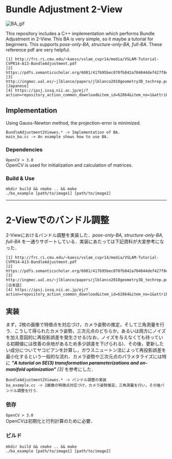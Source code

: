 # Bundle Adjustment 2-View

![BA_gif](https://github.com/cashiwamochi/SimpleBundleAdjustment/blob/master/gif/ba_with_text.gif "FULL-BA")


This repository includes a C++ implementation which performs Bundle Adjustment in 2-View. This BA is very simple, so it maybe a tutorial for beginners. This supports *pose-only-BA, structure-only-BA, full-BA*.
These reference pdf are very helpful.

```
[1] http://frc.ri.cmu.edu/~kaess/vslam_cvpr14/media/VSLAM-Tutorial-CVPR14-A13-BundleAdjustment.pdf   
[2] https://pdfs.semanticscholar.org/6081/417b95bec070fb842a704044def427f8ef69.pdf   
[3] http://ingmec.ual.es/~jlblanco/papers/jlblanco2010geometry3D_techrep.pdf   
[Japanese]
[4] https://ipsj.ixsq.nii.ac.jp/ej/?action=repository_action_common_download&item_id=62864&item_no=1&attribute_id=1&file_no=1
```

## Implementation
Using Gauss-Newton method, the projection-error is minimized.

```
BundleAdjustment2Viewes.* -> Implementation of BA.
main_ba.cc -> An example shows how to use BA.
```

### Dependencies

```OpenCV > 3.0```   
OpenCV is used for initialization and calculation of matrices.


### Build & Use
```
mkdir build && cmake .. && make
./ba_example [path/to/image1] [path/to/image2]
```

------
# 2-Viewでのバンドル調整

2-Viewにおけるバンドル調整を実装した．*pose-only-BA, structure-only-BA, full-BA* を一通りサポートしている．実装にあたっては下記資料が大変参考になった．

```
[1] http://frc.ri.cmu.edu/~kaess/vslam_cvpr14/media/VSLAM-Tutorial-CVPR14-A13-BundleAdjustment.pdf   
[2] https://pdfs.semanticscholar.org/6081/417b95bec070fb842a704044def427f8ef69.pdf   
[3] http://ingmec.ual.es/~jlblanco/papers/jlblanco2010geometry3D_techrep.pdf   
[日本語]
[4] https://ipsj.ixsq.nii.ac.jp/ej/?action=repository_action_common_download&item_id=62864&item_no=1&attribute_id=1&file_no=1
```

## 実装
まず，2枚の画像で特徴点を対応づけ，カメラ姿勢の推定，そして三角測量を行う．こうして得られたカメラ姿勢，三次元点のどちらか，あるいは両方にノイズを加え意図的に再投影誤差を発生させる(なお，ノイズを与えなくても持っている初期値には改善の余地があるため多少誤差を下げられる)．その後，更新したい成分についてヤコビアンを計算し，ガウスニュートン法によって再投影誤差を最小化するという一般的な流れ．カメラ姿勢や三次元点のパラメタライズには特に ***"A tutorial on SE(3) transformation parameterizations and on-manifold optimization"*** *[3]* を参考にした．

```
BundleAdjustment2Viewes.* -> バンドル調整の実装
ba_example.cc -> 2画像の特徴点対応づけ，カメラ姿勢推定，三角測量を行い，その後バンドル調整を行う．
```

### 依存

```OpenCV > 3.0```   
OpenCVは初期化と行列計算のために必要．

### ビルド
```
mkdir build && cmake .. && make
./ba_example [path/to/image1] [path/to/image2]
```